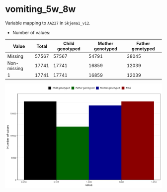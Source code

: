 # vomiting_5w_8w
Variable mapping to `AA227` in `Skjema1_v12`.
- Number of values:

| Value | Total | Child genotyped | Mother genotyped | Father genotyped |
| ----- | ----- | --------------- | ---------------- | ---------------- |
| Missing | 57567 | 57567 | 54791 | 38045 |
| Non-missing | 17741 | 17741 | 16859 | 12039 |
| 1 | 17741 | 17741 | 16859 | 12039 |



![](vomiting_5w_8w_n.png)



